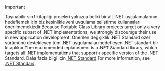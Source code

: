 > [!IMPORTANT]
> <span data-ttu-id="b4921-101">Taşınabilir sınıf kitaplığı projeleri yalnızca belirli bir alt .NET uygulamalarının hedeflemek için biz kesinlikle yeni uygulama geliştirme kullanımları önerilmemektedir.</span><span class="sxs-lookup"><span data-stu-id="b4921-101">Because Portable Class Library projects target only a very specific subset of .NET implementations, we strongly discourage their use in new application development.</span></span> <span data-ttu-id="b4921-102">Önerilen değişiklik .NET Standard özel sürümünü destekleyen tüm .NET uygulamaları hedefleyen .NET standart bir kitaplıktır.</span><span class="sxs-lookup"><span data-stu-id="b4921-102">The recommended replacement is a .NET Standard library, which targets all .NET implementations that support a specific version of the .NET Standard.</span></span> <span data-ttu-id="b4921-103">Daha fazla bilgi için [.NET Standard](~/docs/standard/net-standard.md).</span><span class="sxs-lookup"><span data-stu-id="b4921-103">For more information, see [.NET Standard](~/docs/standard/net-standard.md).</span></span>